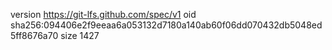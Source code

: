 version https://git-lfs.github.com/spec/v1
oid sha256:094406e2f9eeaa6a053132d7180a140ab60f06dd070432db5048ed5ff8676a70
size 1427
